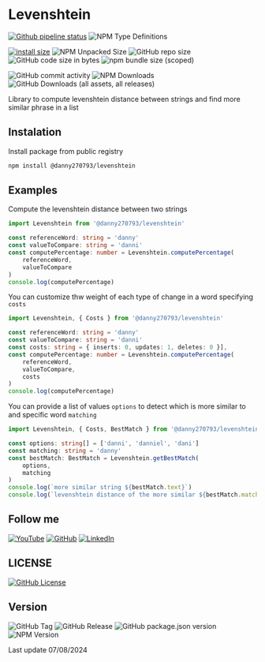 # Levenshtein

[![Github pipeline status](https://github.com/danny270793/NodeLevenshtein/actions/workflows/releaser.yaml/badge.svg)](https://github.com/danny270793/NodeLevenshtein/actions/workflows/release.yaml)
![NPM Type Definitions](https://img.shields.io/npm/types/%40danny270793%2Flevenshtein)

[![install size](https://packagephobia.com/badge?p=@danny270793/NodeLevenshtein)](https://packagephobia.com/result?p=@danny270793/NodeLevenshtein)
![NPM Unpacked Size](https://img.shields.io/npm/unpacked-size/%40danny270793%2Flevenshtein)
![GitHub repo size](https://img.shields.io/github/repo-size/danny270793/NodeLevenshtein)
![GitHub code size in bytes](https://img.shields.io/github/languages/code-size/danny270793/NodeLevenshtein)
![npm bundle size (scoped)](https://img.shields.io/bundlephobia/min/%40danny270793/NodeLevenshtein)

![GitHub commit activity](https://img.shields.io/github/commit-activity/m/danny270793/NodeLevenshtein)
![NPM Downloads](https://img.shields.io/npm/dy/%40danny270793%2Flevenshtein)
![GitHub Downloads (all assets, all releases)](https://img.shields.io/github/downloads/danny270793/NodeLevenshtein/total)

Library to compute levenshtein distance between strings and find more similar phrase in a list 

## Instalation

Install package from public registry

```bash
npm install @danny270793/levenshtein
```

## Examples

Compute the levenshtein distance between two strings

```ts
import Levenshtein from '@danny270793/levenshtein'

const referenceWord: string = 'danny'
const valueToCompare: string = 'danni'
const computePercentage: number = Levenshtein.computePercentage(
    referenceWord,
    valueToCompare
)
console.log(computePercentage)
```

You can customize thw weight of each type of change in a word specifying `costs`

```ts
import Levenshtein, { Costs } from '@danny270793/levenshtein'

const referenceWord: string = 'danny'
const valueToCompare: string = 'danni'
const costs: string = { inserts: 0, updates: 1, deletes: 0 }],
const computePercentage: number = Levenshtein.computePercentage(
    referenceWord,
    valueToCompare,
    costs
)
console.log(computePercentage)
```

You can provide a list of values `options` to detect which is more similar to and specific word `matching`

```ts
import Levenshtein, { Costs, BestMatch } from '@danny270793/levenshtein'

const options: string[] = ['danni', 'danniel', 'dani']
const matching: string = 'danny'
const bestMatch: BestMatch = Levenshtein.getBestMatch(
    options,
    matching
)
console.log(`more similar string ${bestMatch.text}`)
console.log(`levenshtein distance of the more similar ${bestMatch.match}`)
```

## Follow me

[![YouTube](https://img.shields.io/badge/YouTube-%23FF0000.svg?style=for-the-badge&logo=YouTube&logoColor=white)](https://www.youtube.com/channel/UC5MAQWU2s2VESTXaUo-ysgg)
[![GitHub](https://img.shields.io/badge/github-%23121011.svg?style=for-the-badge&logo=github&logoColor=white)](https://www.github.com/danny270793/)
[![LinkedIn](https://img.shields.io/badge/linkedin-%230077B5.svg?style=for-the-badge&logo=linkedin&logoColor=white)](https://www.linkedin.com/in/danny270793)

## LICENSE

[![GitHub License](https://img.shields.io/github/license/danny270793/TSFramework)](license.md)

## Version

![GitHub Tag](https://img.shields.io/github/v/tag/danny270793/NodeLevenshtein)
![GitHub Release](https://img.shields.io/github/v/release/danny270793/NodeLevenshtein)
![GitHub package.json version](https://img.shields.io/github/package-json/v/danny270793/NodeLevenshtein)
![NPM Version](https://img.shields.io/npm/v/%40danny270793%2Flevenshtein)

Last update 07/08/2024
